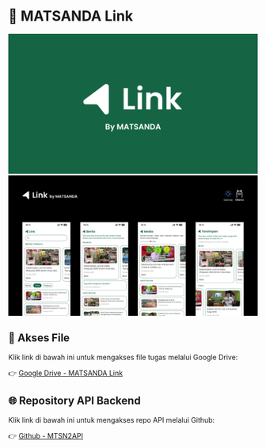 # 🔗 MATSANDA Link

![Overview](https://raw.githubusercontent.com/leandrawisnu/MATSANDA-Link/refs/heads/main/TUGAS/Presentation/1.png)
![Overview](https://raw.githubusercontent.com/leandrawisnu/MATSANDA-Link/refs/heads/main/TUGAS/Presentation/21.png)

## 📂 Akses File

Klik link di bawah ini untuk mengakses file tugas melalui Google Drive:

👉 [Google Drive - MATSANDA Link](https://drive.google.com/drive/folders/1rOpDuz3O_STQo0zWXyvjyFg2KW3_dqi2?usp=sharing)

## 🌐 Repository API Backend

Klik link di bawah ini untuk mengakses repo API melalui Github:

👉 [Github - MTSN2API](https://github.com/leandrawisnu/MTSN2API)
